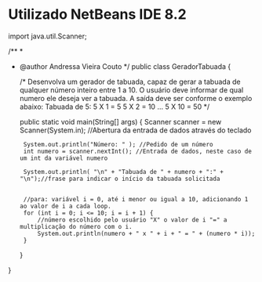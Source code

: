 # Utilizado NetBeans IDE  8.2

import java.util.Scanner;

/**
 * 
 * @author Andressa Vieira Couto
 */
public class GeradorTabuada {
    
    /*
Desenvolva um gerador de tabuada,
capaz de gerar a tabuada de qualquer número inteiro entre 1 a 10.
O usuário deve informar de qual numero ele deseja ver a tabuada.
A saída deve ser conforme o exemplo abaixo:
Tabuada de 5:
5 X 1 = 5
5 X 2 = 10
...
5 X 10 = 50
*/


    public static void main(String[] args) {
        Scanner scanner = new Scanner(System.in); //Abertura da entrada de dados através do teclado

        System.out.println("Número: " ); //Pedido de um número
        int numero = scanner.nextInt(); //Entrada de dados, neste caso de um int da variável numero

        System.out.println( "\n" + "Tabuada de " + numero + ":" + "\n");//frase para indicar o início da tabuada solicitada
     

        //para: variável i = 0, até i menor ou igual a 10, adicionando 1 ao valor de i a cada loop.
        for (int i = 0; i <= 10; i = i + 1) {
            //número escolhido pelo usuário "X" o valor de i "=" a multiplicação do número com o i.
            System.out.println(numero + " x " + i + " = " + (numero * i));
        }
    }

    
}
